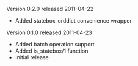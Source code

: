 Version 0.2.0 released 2011-04-22

* Added statebox_orddict convenience wrapper

Version 0.1.0 released 2011-04-23

* Added batch operation support
* Added is_statebox/1 function
* Initial release
